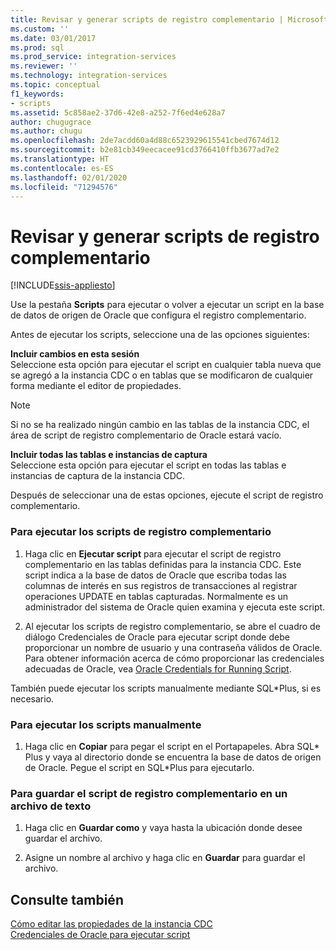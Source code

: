 ```yaml
---
title: Revisar y generar scripts de registro complementario | Microsoft Docs
ms.custom: ''
ms.date: 03/01/2017
ms.prod: sql
ms.prod_service: integration-services
ms.reviewer: ''
ms.technology: integration-services
ms.topic: conceptual
f1_keywords:
- scripts
ms.assetid: 5c858ae2-37d6-42e8-a252-7f6ed4e628a7
author: chugugrace
ms.author: chugu
ms.openlocfilehash: 2de7acdd60a4d88c6523929615541cbed7674d12
ms.sourcegitcommit: b2e81cb349eecacee91cd3766410ffb3677ad7e2
ms.translationtype: HT
ms.contentlocale: es-ES
ms.lasthandoff: 02/01/2020
ms.locfileid: "71294576"
---
```

# <a name="review-and-generate-supplemental-logging-scripts"></a>Revisar y generar scripts de registro complementario

[!INCLUDE[ssis-appliesto](../../includes/ssis-appliesto-ssvrpluslinux-asdb-asdw-xxx.md)]


  Use la pestaña **Scripts** para ejecutar o volver a ejecutar un script en la base de datos de origen de Oracle que configura el registro complementario.  
  
 Antes de ejecutar los scripts, seleccione una de las opciones siguientes:  
  
 **Incluir cambios en esta sesión**  
 Seleccione esta opción para ejecutar el script en cualquier tabla nueva que se agregó a la instancia CDC o en tablas que se modificaron de cualquier forma mediante el editor de propiedades.  
  
> [!NOTE]  
>  Si no se ha realizado ningún cambio en las tablas de la instancia CDC, el área de script de registro complementario de Oracle estará vacío.  
  
 **Incluir todas las tablas e instancias de captura**  
 Seleccione esta opción para ejecutar el script en todas las tablas e instancias de captura de la instancia CDC.  
  
 Después de seleccionar una de estas opciones, ejecute el script de registro complementario.  
  
### <a name="to-run-the-supplemental-logging-scripts"></a>Para ejecutar los scripts de registro complementario  
  
1.  Haga clic en **Ejecutar script** para ejecutar el script de registro complementario en las tablas definidas para la instancia CDC. Este script indica a la base de datos de Oracle que escriba todas las columnas de interés en sus registros de transacciones al registrar operaciones UPDATE en tablas capturadas. Normalmente es un administrador del sistema de Oracle quien examina y ejecuta este script.  
  
2.  Al ejecutar los scripts de registro complementario, se abre el cuadro de diálogo Credenciales de Oracle para ejecutar script donde debe proporcionar un nombre de usuario y una contraseña válidos de Oracle. Para obtener información acerca de cómo proporcionar las credenciales adecuadas de Oracle, vea [Oracle Credentials for Running Script](../../integration-services/change-data-capture/oracle-credentials-for-running-script.md).  
  
 También puede ejecutar los scripts manualmente mediante SQL\*Plus, si es necesario.  
  
### <a name="to-run-the-scripts-manually"></a>Para ejecutar los scripts manualmente  
  
1.  Haga clic en **Copiar** para pegar el script en el Portapapeles. Abra SQL* Plus y vaya al directorio donde se encuentra la base de datos de origen de Oracle. Pegue el script en SQL\*Plus para ejecutarlo.  
  
### <a name="to-save-the-supplemental-logging-script-in-a-text-file"></a>Para guardar el script de registro complementario en un archivo de texto  
  
1.  Haga clic en **Guardar como** y vaya hasta la ubicación donde desee guardar el archivo.  
  
2.  Asigne un nombre al archivo y haga clic en **Guardar** para guardar el archivo.  
  
## <a name="see-also"></a>Consulte también  
 [Cómo editar las propiedades de la instancia CDC](../../integration-services/change-data-capture/how-to-edit-the-cdc-instance-properties.md)   
 [Credenciales de Oracle para ejecutar script](../../integration-services/change-data-capture/oracle-credentials-for-running-script.md)  
  
  
